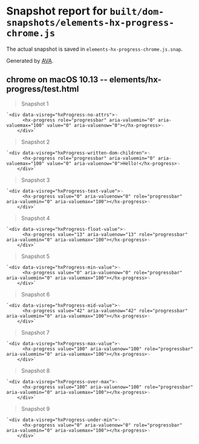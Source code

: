 # Snapshot report for `built/dom-snapshots/elements-hx-progress-chrome.js`

The actual snapshot is saved in `elements-hx-progress-chrome.js.snap`.

Generated by [AVA](https://ava.li).

## chrome on macOS 10.13 -- elements/hx-progress/test.html

> Snapshot 1

    `<div data-visreg="hxProgress-no-attrs">␊
          <hx-progress role="progressbar" aria-valuemin="0" aria-valuemax="100" value="0" aria-valuenow="0"></hx-progress>␊
        </div>`

> Snapshot 2

    `<div data-visreg="hxProgress-written-dom-children">␊
          <hx-progress role="progressbar" aria-valuemin="0" aria-valuemax="100" value="0" aria-valuenow="0">Hello!</hx-progress>␊
        </div>`

> Snapshot 3

    `<div data-visreg="hxProgress-text-value">␊
          <hx-progress value="0" aria-valuenow="0" role="progressbar" aria-valuemin="0" aria-valuemax="100"></hx-progress>␊
        </div>`

> Snapshot 4

    `<div data-visreg="hxProgress-float-value">␊
          <hx-progress value="13" aria-valuenow="13" role="progressbar" aria-valuemin="0" aria-valuemax="100"></hx-progress>␊
        </div>`

> Snapshot 5

    `<div data-visreg="hxProgress-min-value">␊
          <hx-progress value="0" aria-valuenow="0" role="progressbar" aria-valuemin="0" aria-valuemax="100"></hx-progress>␊
        </div>`

> Snapshot 6

    `<div data-visreg="hxProgress-mid-value">␊
          <hx-progress value="42" aria-valuenow="42" role="progressbar" aria-valuemin="0" aria-valuemax="100"></hx-progress>␊
        </div>`

> Snapshot 7

    `<div data-visreg="hxProgress-max-value">␊
          <hx-progress value="100" aria-valuenow="100" role="progressbar" aria-valuemin="0" aria-valuemax="100"></hx-progress>␊
        </div>`

> Snapshot 8

    `<div data-visreg="hxProgress-over-max">␊
          <hx-progress value="100" aria-valuenow="100" role="progressbar" aria-valuemin="0" aria-valuemax="100"></hx-progress>␊
        </div>`

> Snapshot 9

    `<div data-visreg="hxProgress-under-min">␊
          <hx-progress value="0" aria-valuenow="0" role="progressbar" aria-valuemin="0" aria-valuemax="100"></hx-progress>␊
        </div>`
